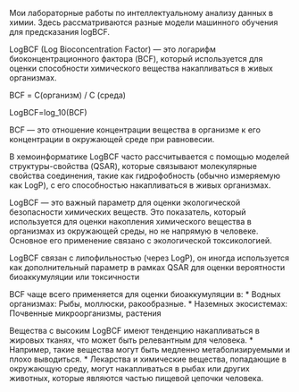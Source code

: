 Мои лабораторные работы по интеллектуальному анализу данных в химии. Здесь рассматриваются разные модели машинного обучения для предсказания logBCF.


LogBCF (Log Bioconcentration Factor) — это логарифм биоконцентрационного фактора (BCF), который используется для оценки способности химического вещества накапливаться в живых организмах.

BCF = С(организм) / C (среда)

LogBCF=log_10(BCF)​

BCF — это отношение концентрации вещества в организме к его концентрации в окружающей среде при равновесии.

В хемоинформатике LogBCF часто рассчитывается с помощью моделей структуры-свойства (QSAR), которые связывают молекулярные свойства соединения, такие как гидрофобность (обычно измеряемую как LogP), с его способностью накапливаться в живых организмах.

LogBCF — это важный параметр для оценки экологической безопасности химических веществ. Это показатель, который используется для оценки накопления химического вещества в организмах из окружающей среды, но не напрямую в человеке. Основное его применение связано с экологической токсикологией.

LogBCF связан с липофильностью (через LogP), он иногда используется как дополнительный параметр в рамках QSAR для оценки вероятности биоаккумуляции или токсичности


BCF чаще всего применяется для оценки биоаккумуляции в:
    * Водных организмах: Рыбы, моллюски, ракообразные.
    * Наземных экосистемах: Почвенные микроорганизмы, растения

Вещества с высоким LogBCF имеют тенденцию накапливаться в жировых тканях, что может быть релевантным для человека.
    * Например, такие вещества могут быть медленно метаболизируемыми и плохо выводиться.
    * Лекарства и химические вещества, попадающие в окружающую среду, могут накапливаться в рыбах или других животных, которые являются частью пищевой цепочки человека.